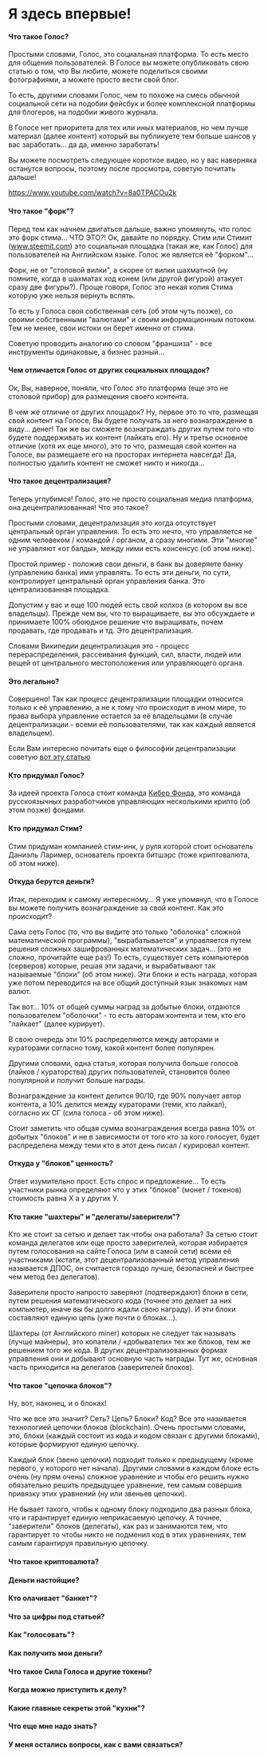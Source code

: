 # Я здесь впервые!

#### Что такое Голос?

Простыми словами, Голос, это социальная платформа. То есть место для общения пользователей.
В Голосе вы можете опубликовать свою статью о том, что Вы любите, можете поделиться своими фотографиями, а можете просто вести свой блог.

То есть, другими словами Голос, чем то похоже на смесь обычной социальной сети на подобии фейсбук и более комплексной платформы для блогеров, на подобии живого журнала.

В Голосе нет приоритета для тех или иных материалов, но чем лучше материал (далее контент) который вы публикуете тем больше шансов у вас заработать... да да, именно заработать!

Вы можете посмотреть следующее короткое видео, но у вас наверняка останутся вопросы, поэтому после просмотра, советую почитать дальше!

https://www.youtube.com/watch?v=8a0TPACOu2k

#### Что такое "форк"?

Перед тем как начнем двигаться дальше, важно упомянуть, что голос это форк стима... ЧТО ЭТО?! 
Ок, давайте по порядку. Стим или Стимит (www.steemit.com) это социальная площадка (такая же, как Голос) для пользователей на Английском языке. Голос же является её "форком"... 

Форк, не от "столовой вилки", а скорее от вилки шахматной (ну помните, когда в шахматах ход конем (или другой фигурой) атакует сразу две фигуры?). Проще говоря, Голос это некая копия Стима которую уже нельзя вернуть вспять. 

То есть у Голоса своя собственная сеть (об этом чуть позже), со своими собственными "валютами" и своим информационным потоком. Тем не менее, свои истоки он берет именно от стима. 

Советую проводить аналогию со словом "франшиза" - все инструменты одинаковые, а бизнес разный...

#### Чем отличается Голос от других социальных площадок?

Ок, Вы, наверное, поняли, что Голос это платформа (еще это не столовой прибор) для размещения своего контента. 

В чем же отличие от других площадок? Ну, первое это то что, размещая свой контент на Голосе, Вы будете получать за него вознаграждение в виду... денег! Так же вы сможете вознаграждать других путем того что будете поддерживать их контент (лайкать его). Ну и третье основное отличие (хотя их еще много), это то что, размещая свой контен на Голосе, вы размещаете его на просторах интернета навсегда! Да, полностью удалить контент не сможет никто и никогда...

#### Что такое децентрализация?

Теперь углубимся! Голос, это не просто социальная медиа платформа, она децентрализованная! Что это такое?

Простыми словами, децентрализация это когда отсутствует центральный орган управления. То есть это нечто, что управляется не одним человеком / командой / органом, а сразу многими. Эти "многие" не управляют «от балды», между ними есть консенсус (об этом ниже). 

Простой пример - положив свои деньги, в банк вы доверяете банку (управлению банка) ими управлять. То есть эти деньги, по сути, контролирует центральный орган управления банка. Это централизованная площадка.

Допустим у вас и еще 100 людей есть свой колхоз (в котором вы все владельцы). Прежде чем вы, что то выращиваете, вы это обсуждаете и принимаете 100% обоюдное решение что выращивать, почем продавать, где продавать и тд. Это децентрализация.

Словами Википедии децентрализация это - процесс перераспределения, рассеивания функций, сил, власти, людей или вещей от центрального местоположения или управляющего органа.

#### Это легально?

Совершено! Так как процесс децентрализации площадки относится только к её управлению, а не к тому что происходит в ином мире, то права выбора управление остается за её владельцами (в случае децентрализации - всеми её пользователями, так как каждый является владельцем).

Если Вам интересно почитать еще о философии децентрализации советую [вот эту статью](http://bankspravka.ru/bankovskiy-slovar/detsentralizatsiya.html)

#### Кто придумал Голос?

За идеей проекта Голоса стоит команда [Кибер Фонда](https://cyber.fund/), это команда русскоязычных разработчиков управляющих несколькими крипто (об этом позже) фондами. 

#### Кто придумал Стим?

Стим придуман компанией стим-инк, у руля которой стоит основатель Даниэль Лаример, основатель проекта битшэрс (тоже криптовалюта, об этом ниже).

#### Откуда берутся деньги?

Итак, переходим к самому интересному... Я уже упомянул, что в Голосе вы можете получить вознаграждение за свой контент. Как это происходит?

Сама сеть Голос (то, что вы видите это только "оболочка" сложной математической программы), "вырабатывается" и управляется путем решения сложных зашифрованных математических задач... (это не сложно, прочитайте еще раз!) То есть, существует сеть компьютеров (серверов) которые, решая эти задачи, и вырабатывают так называемые "блоки" (об этом ниже). Эти блоки и есть награда, которая уже потом переводится на все общий доступный язык знакомых нам валют.

Так вот... 10% от общей суммы наград за добытые блоки, отдаются пользователем "оболочки" - то есть авторам контента и тем, кто его "лайкает" (далее курирует). 

В свою очередь эти 10% распределяются между авторами и кураторами согласно тому, какой контент более популярен. 

Другими словами, одна статья, которая получила больше голосов (лайков / кураторства) других пользователей, становится более популярной и получит больше награды.

Вознаграждение за контент делится 90/10, где 90% получает автор контента, а 10% делится между кураторами (теми, кто лайкал), согласно их СГ (сила голоса - об этом ниже).

Стоит заметить что общая сумма вознаграждения всегда равна 10% от добытых "блоков" и не в зависимости от того кто за кого голосует, будет распределена между теми кто в этот день писал / курировал контент.

#### Откуда у "блоков" ценность?

Ответ изумительно прост. Есть спрос и предложение... То есть участники рынка определяют что у этих "блоков" (монет / токенов) стоимость равна Х а у других У.

#### Кто такие "шахтеры" и "делегаты/заверители"? 

Кто же стоит за сетью и делает так чтобы она работала? За сетью стоит команда делегатов или еще просто заверителей, которая избирается путем голосования на сайте Голоса (или в самой сети) всеми её участниками (кстати, этот децентрализованный метод управления называется ДПОС, он считается гораздо лучше, безопасней и быстрее чем метод без делегатов).

Заверители просто напросто заверяют (подтверждают) блоки в сети, путем решения математического кода (точнее это делает за них компьютер, иначе вы бы долго ждали свою награду). И эти блоки составляют единую цепь (уже почти о блоках...). 

Шахтеры (от Английского miner) которых не следует так называть (лучше майнеры), это копатели / «добыватели» тех же блоков, тем же решением того же кода. В других децентрализованных формах управления они и добывают основную часть награды. Тут же, основная часть приходится на делегатов (заверителей блоков).

#### Что такое "цепочка блоков"?

Ну, вот, наконец, и о блоках! 

Что же все это значит? Сеть? Цепь? Блоки? Код? Все это называется технологией цепочки блоков (blockchain). Очень простыми словами, это, блоки (каждый состоит из кода и кодом связан с другими блоками), которые формируют единую цепочку. 

Каждый блок (звено цепочки) подходит только к предыдущему (кроме первого, у которого нет начала). Другими словами в каждом блоке есть очень (ну прям очень) сложное уравнение и чтобы его решить нужно обязательно решить предыдущее уравнение, тем самым совершив привязку этих уравнений (ну или звеньев цепочки). 

Не бывает такого, чтобы к одному блоку подходило два разных блока, что и гарантирует единую неприкасаемую цепочку. А точнее, "заверители" блоков (делегаты), как раз и занимаются тем, что гарантирует то чтобы никто не подменил код в этих уравнениях, тем самым гарантируя правильную цепочку.


#### Что такое криптовалюта?
#### Деньги настойщие?
#### Кто олачивает "банкет"?
#### Что за цифры под статьей?
#### Как "голосовать"?
#### Как получить мои деньги?
#### Что такое Сила Голоса и другие токены?
#### Когда можно приступить к делу?
#### Какие главные секреты этой "кухни"?
#### Что еще мне надо знать?
#### У меня остались вопросы, как с вами связаться?